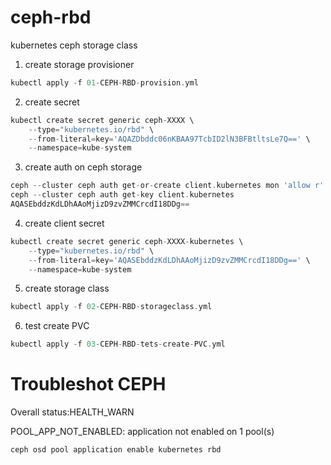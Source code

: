 # ceph-rbd
kubernetes ceph storage class

1. create storage provisioner
```groovy
kubectl apply -f 01-CEPH-RBD-provision.yml
```

2. create secret
```groovy
kubectl create secret generic ceph-XXXX \
    --type="kubernetes.io/rbd" \
    --from-literal=key='AQAZDbddc06nKBAA97TcbID2lN3BFBtltsLe7Q==' \
    --namespace=kube-system
```
    
3. create auth on ceph storage
```groovy
ceph --cluster ceph auth get-or-create client.kubernetes mon 'allow r' osd 'allow rwx pool=kubernetes'
ceph --cluster ceph auth get-key client.kubernetes
AQASEbddzKdLDhAAoMjizD9zvZMMCrcdI18DDg==
```

4. create client secret
```groovy
kubectl create secret generic ceph-XXXX-kubernetes \
    --type="kubernetes.io/rbd" \
    --from-literal=key='AQASEbddzKdLDhAAoMjizD9zvZMMCrcdI18DDg==' \
    --namespace=kube-system
```

5. create storage class
```groovy
kubectl apply -f 02-CEPH-RBD-storageclass.yml
```
6. test create PVC
```groovy
kubectl apply -f 03-CEPH-RBD-tets-create-PVC.yml
```

# Troubleshot CEPH
 Overall status:HEALTH_WARN
 
 POOL_APP_NOT_ENABLED: application not enabled on 1 pool(s)
```groovy
ceph osd pool application enable kubernetes rbd
```

